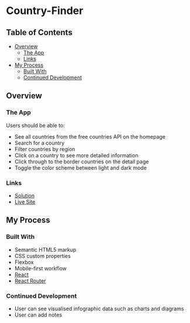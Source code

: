 # Country-Finder

## Table of Contents

- [Overview](#overview)
  - [The App](#the-app)
  - [Links](#links)
- [My Process](#my-process)
  - [Built With](#built-with)
  - [Continued Development](#continued-development)

## Overview

### The App

Users should be able to:

- See all countries from the free countries API on the homepage
- Search for a country
- Filter countries by region
- Click on a country to see more detailed information
- Click through to the border countries on the detail page
- Toggle the color scheme between light and dark mode

### Links

- [Solution](https://github.com/Pricey-93/country-finder)
- [Live Site](https://pricey-93.github.io/country-finder/)

## My Process

### Built With

- Semantic HTML5 markup
- CSS custom properties
- Flexbox
- Mobile-first workflow
- [React](https://reactjs.org/)
- [React Router](https://reactrouter.com/en/main)

### Continued Development

* User can see visualised infographic data such as charts and diagrams
* User can add notes
